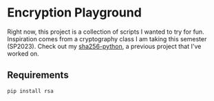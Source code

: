 # Encryption Playground

Right now, this project is a collection of scripts I wanted to try for fun. Inspiration comes from a cryptography class I am taking this semester (SP2023). Check out my [sha256-python](https://github.com/purplelemons-dev/sha256-python), a previous project that I've worked on.

## Requirements
`pip install rsa`
